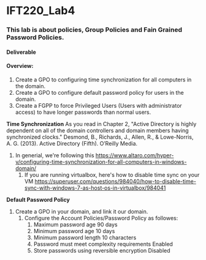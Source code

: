 # IFT220_Lab4

### This lab is about policies, Group Policies and Fain Grained Password Policies.

#### Deliverable

#### Overview:
1. Create a GPO to configuring time synchronization for all computers in the domain.
1. Create a GPO to configure default password policy for users in the domain.
1. Create a FGPP to force Privileged Users (Users with administrator access) to have longer passwords than normal users.


**Time Synchronization**
As you read in Chapter 2, "Active Directory is highly dependent on all of the domain controllers and domain members having synchronized clocks." Desmond, B., Richards, J., Allen, R., & Lowe-Norris, A. G. (2013). Active Directory (Fifth). O’Reilly Media. 
1. In generial, we're following this https://www.altaro.com/hyper-v/configuring-time-synchronization-for-all-computers-in-windows-domain/
    1. If you are running virtualbox, here's how to disable time sync on your VM https://superuser.com/questions/984040/how-to-disable-time-sync-with-windows-7-as-host-os-in-virtualbox/984041
  
**Default Password Policy**
1. Create a GPO in your domain, and link it our domain.
    1. Configure the Account Policies/Password Policy as followes:
        1. Maximum password age                         90 days 
        1. Minimum password age                         10 days 
        1. Minimum password length                      10 characters
        1. Password must meet complexity requirements   Enabled 
        1. Store passwords using reversible encryption  Disabled 

